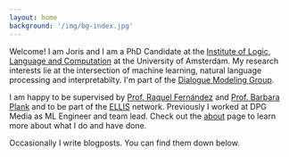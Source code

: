```yaml
---
layout: home
background: '/img/bg-index.jpg'
---
```


Welcome! I am Joris and I am a PhD Candidate at the [Institute of Logic, Language and Computation](https://www.illc.uva.nl/) at the University of Amsterdam.
My research interests lie at the intersection of machine learning, natural language processing and interpretabilty. I'm part of the [Dialogue Modeling Group](https://dmg-illc.github.io/dmg/). 

I am happy to be supervised by [Prof. Raquel Fernández](https://staff.fnwi.uva.nl/r.fernandezrovira/) 
and [Prof. Barbara Plank](https://bplank.github.io/) and to be part of the [ELLIS](https://ellis.eu/) network. 
Previously I worked at DPG Media as ML Engineer and team lead.
Check out the [about](about) page to learn more about what I do and have done.

Occasionally I write blogposts. You can find them down below.
